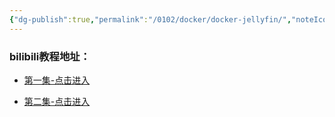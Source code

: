 ```yaml
---
{"dg-publish":true,"permalink":"/0102/docker/docker-jellyfin/","noteIcon":""}
---
```



### bilibili教程地址：

* [第一集-点击进入](https://www.bilibili.com/video/BV16u411177n/?spm_id_from=333.999.0.0)

* [第二集-点击进入](https://www.bilibili.com/video/BV1Gt4y1x7GQ/?spm_id_from=333.999.0.0)


